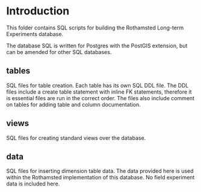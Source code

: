 # Introduction

This folder contains SQL scripts for building the Rothamsted Long-term Experiments database. 

The database SQL is written for Postgres with the PostGIS extension, but can be amended for other SQL databases.

## tables

SQL files for table creation. Each table has its own SQL DDL file. The DDL files include a create table statement with inline FK statements, therefore it is essential files are run in the correct order. The files also include comment on tables for adding table and column documentation.

## views

SQL files for creating standard views over the database.

## data

SQL files for inserting dimension table data. The data provided here is used within the Rothamsted implementation of this database. No field experiment data is included here.


